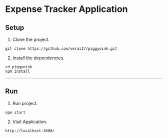 # Expense Tracker Application


## Setup

1. Clone the project.

```
git clone https://github.com/verai17/piggyoink.git
```
2. Install the dependencies.

```
cd piggyoink
npm install
```
 
---

## Run

1. Run project.

``` 
npm start
```

2. Visit Application.

```
http://localhost:3000/
```